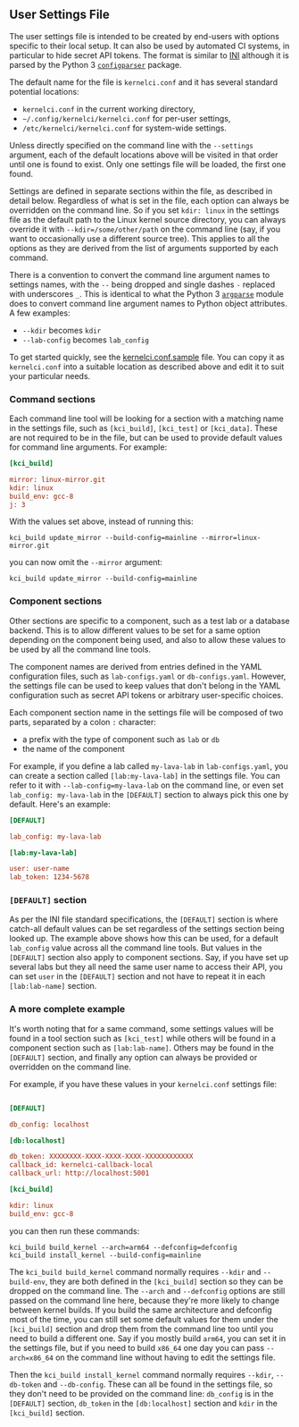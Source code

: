 ## User Settings File

The user settings file is intended to be created by end-users with options
specific to their local setup.  It can also be used by automated CI systems, in
particular to hide secret API tokens.  The format is similar to
[INI](https://en.wikipedia.org/wiki/INI_file) although it is parsed by the
Python 3 [`configparser`](https://docs.python.org/3/library/configparser.html)
package.

The default name for the file is `kernelci.conf` and it has several standard
potential locations:

* `kernelci.conf` in the current working directory,
* `~/.config/kernelci/kernelci.conf` for per-user settings,
* `/etc/kernelci/kernelci.conf` for system-wide settings.

Unless directly specified on the command line with the `--settings` argument,
each of the default locations above will be visited in that order until one is
found to exist.  Only one settings file will be loaded, the first one found.

Settings are defined in separate sections within the file, as described in
detail below.  Regardless of what is set in the file, each option can always be
overridden on the command line.  So if you set `kdir: linux` in the settings
file as the default path to the Linux kernel source directory, you can always
override it with `--kdir=/some/other/path` on the command line (say, if you
want to occasionally use a different source tree).  This applies to all the
options as they are derived from the list of arguments supported by each
command.

There is a convention to convert the command line argument names to settings
names, with the `--` being dropped and single dashes `-` replaced with
underscores `_`.  This is identical to what the Python 3
[`argparse`](https://docs.python.org/3/howto/argparse.html) module does to
convert command line argument names to Python object attributes.  A few
examples:

* `--kdir` becomes `kdir`
* `--lab-config` becomes `lab_config`

To get started quickly, see the [kernelci.conf.sample](../kernelci.conf.sample)
file.  You can copy it as `kernelci.conf` into a suitable location as described
above and edit it to suit your particular needs.

### Command sections

Each command line tool will be looking for a section with a matching name in
the settings file, such as `[kci_build]`, `[kci_test]` or `[kci_data]`.  These
are not required to be in the file, but can be used to provide default values
for command line arguments.  For example:

```ini
[kci_build]

mirror: linux-mirror.git
kdir: linux
build_env: gcc-8
j: 3
```

With the values set above, instead of running this:
```
kci_build update_mirror --build-config=mainline --mirror=linux-mirror.git
```
you can now omit the `--mirror` argument:
```
kci_build update_mirror --build-config=mainline
```

### Component sections

Other sections are specific to a component, such as a test lab or a database
backend.  This is to allow different values to be set for a same option
depending on the component being used, and also to allow these values to be
used by all the command line tools.

The component names are derived from entries defined in the YAML configuration
files, such as `lab-configs.yaml` or `db-configs.yaml`.  However, the settings
file can be used to keep values that don't belong in the YAML configuration
such as secret API tokens or arbitrary user-specific choices.

Each component section name in the settings file will be composed of two parts,
separated by a colon `:` character:

* a prefix with the type of component such as `lab` or `db`
* the name of the component

For example, if you define a lab called `my-lava-lab` in `lab-configs.yaml`,
you can create a section called `[lab:my-lava-lab]` in the settings file.  You
can refer to it with `--lab-config=my-lava-lab` on the command line, or even
set `lab_config: my-lava-lab` in the `[DEFAULT]` section to always pick this
one by default.  Here's an example:

```ini
[DEFAULT]

lab_config: my-lava-lab

[lab:my-lava-lab]

user: user-name
lab_token: 1234-5678
```

### `[DEFAULT]` section

As per the INI file standard specifications, the `[DEFAULT]` section is where
catch-all default values can be set regardless of the settings section being
looked up.  The example above shows how this can be used, for a default
`lab_config` value across all the command line tools.  But values in the
`[DEFAULT]` section also apply to component sections.  Say, if you have set up
several labs but they all need the same user name to access their API, you can
set `user` in the `[DEFAULT]` section and not have to repeat it in each
`[lab:lab-name]` section.

### A more complete example

It's worth noting that for a same command, some settings values will be found
in a tool section such as `[kci_test]` while others will be found in a
component section such as `[lab:lab-name]`.  Others may be found in the
`[DEFAULT]` section, and finally any option can always be provided or
overridden on the command line.

For example, if you have these values in your `kernelci.conf` settings file:

```ini

[DEFAULT]

db_config: localhost

[db:localhost]

db_token: XXXXXXXX-XXXX-XXXX-XXXX-XXXXXXXXXXXX
callback_id: kernelci-callback-local
callback_url: http://localhost:5001

[kci_build]

kdir: linux
build_env: gcc-8
```

you can then run these commands:

```
kci_build build_kernel --arch=arm64 --defconfig=defconfig
kci_build install_kernel --build-config=mainline
```

The `kci_build build_kernel` command normally requires `--kdir` and
`--build-env`, they are both defined in the `[kci_build]` section so they can
be dropped on the command line.  The `--arch` and `--defconfig` options are
still passed on the command line here, because they're more likely to change
between kernel builds.  If you build the same architecture and defconfig most
of the time, you can still set some default values for them under the
`[kci_build]` section and drop them from the command line too until you need to
build a different one.  Say if you mostly build `arm64`, you can set it in the
settings file, but if you need to build `x86_64` one day you can pass
`--arch=x86_64` on the command line without having to edit the settings file.

Then the `kci_build install_kernel` command normally requires `--kdir`,
`--db-token` and `--db-config`.  These can all be found in the settings file,
so they don't need to be provided on the command line: `db_config` is in the
`[DEFAULT]` section, `db_token` in the `[db:localhost]` section and `kdir` in
the `[kci_build]` section.
